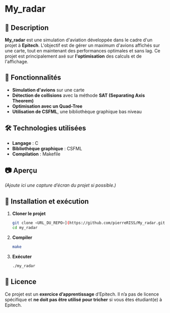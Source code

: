 # My_radar  

## 📌 Description  
**My_radar** est une simulation d'aviation développée dans le cadre d'un projet à **Epitech**. L'objectif est de gérer un maximum d'avions affichés sur une carte, tout en maintenant des performances optimales et sans lag. Ce projet est principalement axé sur **l'optimisation** des calculs et de l'affichage.

## 🔧 Fonctionnalités  
- **Simulation d'avions** sur une carte  
- **Détection de collisions** avec la méthode **SAT (Separating Axis Theorem)**  
- **Optimisation avec un Quad-Tree**  
- **Utilisation de CSFML**, une bibliothèque graphique bas niveau  

## 🛠️ Technologies utilisées  
- **Langage** : C  
- **Bibliothèque graphique** : CSFML  
- **Compilation** : Makefile

## 📷 Aperçu  
*(Ajoute ici une capture d’écran du projet si possible.)*  

## 🚀 Installation et exécution  
1. **Cloner le projet**  
   ```sh
   git clone <URL_DU_REPO>](https://github.com/pierreRISS/My_radar.git
   cd my_radar
   ```
2. **Compiler**  
   ```sh
   make
   ```
3. **Exécuter**  
   ```sh
   ./my_radar
   ```  

## 📄 Licence  
Ce projet est un **exercice d’apprentissage** d’Epitech. Il n’a pas de licence spécifique et **ne doit pas être utilisé pour tricher** si vous êtes étudiant(e) à Epitech.  
